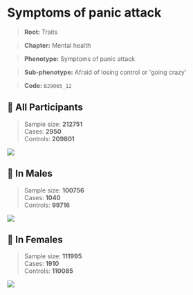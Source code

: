 # Symptoms of panic attack
> **Root:** Traits  

> **Chapter:** Mental health  

> **Phenotype:** Symptoms of panic attack  

> **Sub-phenotype:** Afraid of losing control or 'going crazy'  

> **Code:** `B29065_12`

## 🧪 All Participants  
> Sample size: **212751**  
> Cases: **2950**  
> Controls: **209801**
<img src="/Traits/Figures/ALL/B29065_12.png"/>
<CsvTable src="/public/Traits/Data/ALL/LG_B29065_12.csv" label="🔍 View full results" />

## 👨 In Males  
> Sample size: **100756**  
> Cases: **1040**  
> Controls: **99716**
<img src="/Traits/Figures/Male/B29065_12.png"/>
<CsvTable src="/public/Traits/Data/Male/LG_B29065_12.csv" label="🔍 View full results" />

## 👩 In Females  
> Sample size: **111995**  
> Cases: **1910**  
> Controls: **110085**
<img src="/Traits/Figures/Female/B29065_12.png"/>
<CsvTable src="/public/Traits/Data/Female/LG_B29065_12.csv" label="🔍 View full results" />

